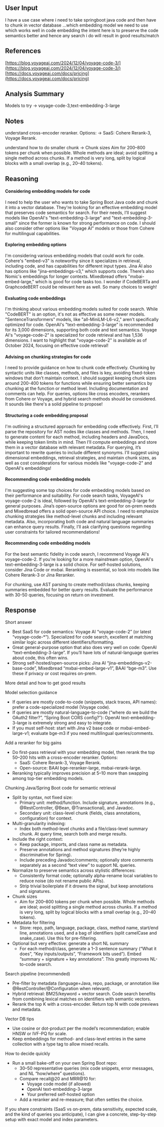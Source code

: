 ## User Input

I have a use case where i need to take springboot java code and then have to chunk in vector database ...which embedding model we need to use which works well in code embedding the intent here is to preserve the code semantics better and hence any search i do will result in good results/match


## References
[https://blog.voyageai.com/2024/12/04/voyage-code-3/](https://blog.voyageai.com/2024/12/04/voyage-code-3/)
[https://docs.voyageai.com/docs/pricing](https://docs.voyageai.com/docs/pricing)



## Analysis Summary
Models to try -> voyage-code-3,text-embedding-3-large

## Notes
understand cross-encoder reranker. Options: -> SaaS: Cohere Rerank-3, Voyage Rerank.

understand how to do smaller chunk -> 
Chunk sizes
Aim for 200–800 tokens per chunk when possible. Whole methods are ideal; avoid splitting a single method across chunks. If a method is very long, split by logical blocks with a small overlap (e.g., 20–40 tokens).

## Reasoning
#### Considering embedding models for code

I need to help the user who wants to take Spring Boot Java code and chunk it into a vector database. They're looking for an effective embedding model that preserves code semantics for search. For their needs, I’ll suggest models like OpenAI's "text-embedding-3-large" and "text-embedding-3-small" since the former is known for strong performance on code. I should also consider other options like "Voyage AI" models or those from Cohere for multilingual capabilities.

#### Exploring embedding options

I'm considering various embedding models that could work for code. Cohere's "embed-v3" is noteworthy since it specializes in retrieval, including code, and has capabilities for different input types. Jina AI also has options like "jina-embeddings-v3," which supports code. There’s also Nomic's embeddings for longer contexts. Mixedbread offers "mxbai-embed-large," which is good for code tasks too. I wonder if CodeBERTa and GraphcodeBERT could be relevant here as well. So many choices to weigh!

#### Evaluating code embeddings

I'm thinking about various embedding models suited for code search. While "CodeBERT" is an option, it's not as effective as some newer models. "SentenceTransformers" models, like "all-MiniLM-L6-v2," aren't specifically optimized for code. OpenAI's "text-embedding-3-large" is recommended for its 3,000 dimensions, supporting both code and text semantics. Voyage AI's "voyage-code-2" is specialized for code retrieval and has 1,536 dimensions. I want to highlight that "voyage-code-2" is available as of October 2024, focusing on effective code retrieval!

#### Advising on chunking strategies for code

I need to provide guidance on how to chunk code effectively. Chunking by syntactic units like classes, methods, and files is key, avoiding fixed-token windows that don’t maintain context. I should suggest keeping chunk sizes around 200-400 tokens for functions while ensuring better semantics by chunking at the function or method level. Including documentation and comments can help. For queries, options like cross encoders, rerankers from Cohere or Voyage, and hybrid search methods should be considered. It sounds like there's a solid pipeline to propose!

#### Structuring a code embedding proposal

I'm outlining a structured approach for embedding code effectively. First, I’ll parse the repository for AST nodes like classes and methods. Then, I need to generate content for each method, including headers and JavaDocs, while keeping token limits in mind. Then I’ll compute embeddings and store them in a vector database with relevant metadata. For querying, it’s important to rewrite queries to include different synonyms. I'll suggest using dimensional embeddings, retrieval strategies, and maintain chunk sizes, as well as cost considerations for various models like "voyage-code-2" and OpenAI's embeddings!

#### Recommending code embedding models

I'm suggesting some top choices for code embedding models based on their performance and suitability. For code search tasks, VoyageAI's voyage-code-2 is ideal, followed by OpenAI's text-embedding-3-large for general purposes. Jina’s open-source options are good for on-prem needs and Mixedbread offers a solid open-source API choice. I need to emphasize chunking strategies like method-level chunks and including relevant metadata. Also, incorporating both code and natural language summaries can enhance query results. Finally, I’ll ask clarifying questions regarding user constraints for tailored recommendations!

#### Recommending code embedding models

For the best semantic fidelity in code search, I recommend Voyage AI's voyage-code-2. If you're looking for a more mainstream option, OpenAI's text-embedding-3-large is a solid choice. For self-hosted solutions, consider Jina Code or mxbai. Reranking is essential, so look into models like Cohere Rerank-3 or Jina Reranker.

For chunking, use AST parsing to create method/class chunks, keeping summaries embedded for better query results. Evaluate the performance with 30-50 queries, focusing on return on investment.


## Response

Short answer
- Best SaaS for code semantics: Voyage AI “voyage-code-2” (or latest “voyage-code-*”). Specialized for code search, excellent at matching similar logic across different identifiers/formatting.
- Great general-purpose option that also does very well on code: OpenAI “text-embedding-3-large”. If you’ll have lots of natural-language queries about code, this often wins.
- Strong self-hosted/open-source picks: Jina AI “jina-embeddings-v2-base-code”, Mixedbread “mxbai-embed-large-v1”, BAAI “bge-m3”. Use these if privacy or cost requires on-prem.

More detail and how to get good results

Model selection guidance
- If queries are mostly code-to-code (snippets, stack traces, API names): prefer a code-specialized model (Voyage code).
- If queries are mostly natural-language-to-code (“where do we build the OAuth2 filter?”, “Spring Boot CORS config?”): OpenAI text-embedding-3-large is extremely strong and easy to integrate.
- If you must self-host: start with Jina v2 base code or mxbai-embed-large-v1; evaluate bge-m3 if you need multilingual queries/comments.

Add a reranker for big gains
- Do first-pass retrieval with your embedding model, then rerank the top 50–200 hits with a cross-encoder reranker. Options:
  - SaaS: Cohere Rerank-3, Voyage Rerank.
  - Open-source: BAAI bge-reranker-large, mxbai-rerank-large.
- Reranking typically improves precision at 5–10 more than swapping among top-tier embedding models.

Chunking Java/Spring Boot code for semantic retrieval
- Split by syntax, not fixed size:
  - Primary unit: method/function. Include signature, annotations (e.g., @RestController, @Bean, @Transactional), and Javadoc.
  - Secondary unit: class-level chunk (fields, class annotations, configuration) for context.
- Multi-granularity indexing:
  - Index both method-level chunks and a file/class-level summary chunk. At query time, search both and merge results.
- Include the right context:
  - Keep package, imports, and class name as metadata.
  - Preserve annotations and method signatures (they’re highly discriminative for Spring).
  - Include preceding Javadoc/comments; optionally store comments separately as a second “text view” to support NL queries.
- Normalize to preserve semantics across stylistic differences:
  - Consistently format code; optionally alpha-rename local variables to reduce noise (do not rename public APIs).
  - Strip trivial boilerplate if it drowns the signal, but keep annotations and signatures.
- Chunk sizes
  - Aim for 200–800 tokens per chunk when possible. Whole methods are ideal; avoid splitting a single method across chunks. If a method is very long, split by logical blocks with a small overlap (e.g., 20–40 tokens).
- Metadata for filtering
  - Store: repo, path, language, package, class, method name, start/end line, annotations used, and a bag of identifiers (split camelCase and snake_case). Use this for pre-filtering.
- Optional but very effective: generate a short NL summary
  - For each method/class, generate a 1–3 sentence summary (“What it does”, “Key inputs/outputs”, “Framework bits used”). Embed “summary + signature + key annotations”. This greatly improves NL-to-code search.

Search pipeline (recommended)
- Pre-filter by metadata (language=Java, repo, package, or annotation like @RestController/@Configuration when relevant).
- Hybrid retrieval: BM25/keyword + vector search. Code search benefits from combining lexical matches on identifiers with semantic vectors.
- Rerank the top K with a cross-encoder. Return top N with code previews and metadata.

Vector DB tips
- Use cosine or dot-product per the model’s recommendation; enable HNSW or IVF-PQ for scale.
- Keep embeddings for method- and class-level entries in the same collection with a type tag to allow mixed recalls.

How to decide quickly
- Run a small bake-off on your own Spring Boot repo:
  - 30–50 representative queries (mix code snippets, error messages, and NL “how/where” questions).
  - Compare recall@20 and MRR@10 for:
    - Voyage code model (if allowed)
    - OpenAI text-embedding-3-large
    - Your preferred self-hosted option
  - Add a reranker and re-measure; that often settles the choice.

If you share constraints (SaaS vs on-prem, data sensitivity, expected scale, and the kind of queries you anticipate), I can give a concrete, step-by-step setup with exact model and index parameters.
